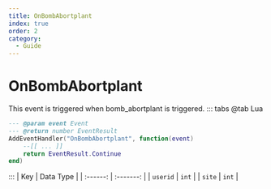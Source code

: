 ```yaml
---
title: OnBombAbortplant
index: true
order: 2
category:
  - Guide
---
```


# OnBombAbortplant
This event is triggered when bomb_abortplant is triggered.
::: tabs
@tab Lua
```lua
--- @param event Event
--- @return number EventResult
AddEventHandler("OnBombAbortplant", function(event)
    --[[ ... ]]
    return EventResult.Continue
end)
```

:::
|    Key   | Data Type |
| :------: | :-------: |
| `userid` |   `int`   |
|  `site`  |   `int`   |